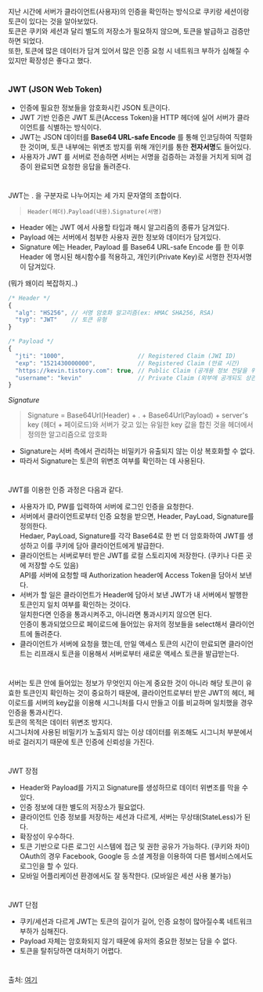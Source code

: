 지난 시간에 서버가 클라이언트(사용자)의 인증을 확인하는 방식으로 쿠키랑 세션이랑 토큰이 있다는 것을 알아보았다.  
토큰은 쿠키와 세션과 달리 별도의 저장소가 필요하지 않으며, 토큰을 발급하고 검증만 하면 되었다.  
또한, 토큰에 많은 데이터가 담겨 있어서 많은 인증 요청 시 네트워크 부하가 심해질 수 있지만 확장성은 좋다고 했다.  
#
### JWT (JSON Web Token)
- 인증에 필요한 정보들을 암호화시킨 JSON 토큰이다.
- JWT 기반 인증은 JWT 토큰(Access Token)을 HTTP 헤더에 실어 서버가 클라이언트를 식별하는 방식이다.
- JWT는 JSON 데이터를 **Base64 URL-safe Encode** 를 통해 인코딩하여 직렬화한 것이며, 토큰 내부에는 위변조 방지를 위해 개인키를 통한 **전자서명**도 들어있다.
- 사용자가 JWT 를 서버로 전송하면 서버는 서명을 검증하는 과정을 거치게 되며 검증이 완료되면 요청한 응답을 돌려준다.
#
JWT는 . 을 구분자로 나누어지는 세 가지 문자열의 조합이다.
> `Header(헤더)`.`Payload(내용)`.`Signature(서명)`
- Header 에는 JWT 에서 사용할 타입과 해시 알고리즘의 종류가 담겨있다.
- Payload 에는 서버에서 첨부한 사용자 권한 정보와 데이터가 담겨있다.
- Signature 에는 Header, Payload 를 Base64 URL-safe Encode 를 한 이후 Header 에 명시된 해시함수를 적용하고, 개인키(Private Key)로 서명한 전자서명이 담겨있다.

(뭐가 왜이리 복잡하지..)
```javascript
/* Header */
{
  "alg": "HS256", // 서명 암호화 알고리즘(ex: HMAC SHA256, RSA)
  "typ": "JWT"    // 토큰 유형
}

/* Payload */
{
  "jti": "1000",                     // Registered Claim (JWI ID)
  "exp": "1521430000000",            // Registered Claim (만료 시간)
  "https://kevin.tistory.com": true, // Public Claim (공개용 정보 전달을 위한 사용자 정의 클레임)
  "username": "kevin"                // Private Claim (외부에 공개되도 상관없지만 해당 유저를 특정할 수 있는 정보)
}
```
*Signature*
> Signature = Base64Url(Header) + . + Base64Url(Payload) + server's key
> (헤더 + 페이로드)와 서버가 갖고 있는 유일한 key 값을 합친 것을 헤더에서 정의한 알고리즘으로 암호화
- Signature는 서버 측에서 관리하는 비밀키가 유출되지 않는 이상 복호화할 수 없다.
- 따라서 Signature는 토큰의 위변조 여부를 확인하는 데 사용된다.
#
JWT를 이용한 인증 과정은 다음과 같다.
- 사용자가 ID, PW를 입력하여 서버에 로그인 인증을 요청한다.
- 서버에서 클라이언트로부터 인증 요청을 받으면, Header, PayLoad, Signature를 정의한다.  
Hedaer, PayLoad, Signature를 각각 Base64로 한 번 더 암호화하여 JWT를 생성하고 이를 쿠키에 담아 클라이언트에게 발급한다.
- 클라이언트는 서버로부터 받은 JWT를 로컬 스토리지에 저장한다. (쿠키나 다른 곳에 저장할 수도 있음)  
API를 서버에 요청할 때 Authorization header에 Access Token을 담아서 보낸다.
- 서버가 할 일은 클라이언트가 Header에 담아서 보낸 JWT가 내 서버에서 발행한 토큰인지 일치 여부를 확인하는 것이다.  
일치한다면 인증을 통과시켜주고, 아니라면 통과시키지 않으면 된다.  
인증이 통과되었으므로 페이로드에 들어있는 유저의 정보들을 select해서 클라이언트에 돌려준다.
- 클라이언트가 서버에 요청을 했는데, 만일 액세스 토큰의 시간이 만료되면 클라이언트는 리프래시 토큰을 이용해서 서버로부터 새로운 액세스 토큰을 발급받는다.
#
서버는 토큰 안에 들어있는 정보가 무엇인지 아는게 중요한 것이 아니라 해당 토큰이 유효한 토큰인지 확인하는 것이 중요하기 때문에, 클라이언트로부터 받은 JWT의 헤더, 페이로드를 서버의 key값을 이용해 시그니처를 다시 만들고 이를 비교하며 일치했을 경우 인증을 통과시킨다.  
토큰의 목적은 데이터 위변조 방지다.  
시그니처에 사용된 비밀키가 노출되지 않는 이상 데이터를 위조해도 시그니처 부분에서 바로 걸러지기 때문에 토큰 인증에 신뢰성을 가진다.
#
JWT 장점
- Header와 Payload를 가지고 Signature를 생성하므로 데이터 위변조를 막을 수 있다.
- 인증 정보에 대한 별도의 저장소가 필요없다.
- 클라이언트 인증 정보를 저장하는 세션과 다르게, 서버는 무상태(StateLess)가 된다.
- 확장성이 우수하다.
- 토큰 기반으로 다른 로그인 시스템에 접근 및 권한 공유가 가능하다. (쿠키와 차이)  
OAuth의 경우 Facebook, Google 등 소셜 계정을 이용하여 다른 웹서비스에서도 로그인을 할 수 있다.
- 모바일 어플리케이션 환경에서도 잘 동작한다. (모바일은 세션 사용 불가능)
#
JWT 단점
- 쿠키/세션과 다르게 JWT는 토큰의 길이가 길어, 인증 요청이 많아질수록 네트워크 부하가 심해진다.
- Payload 자체는 암호화되지 않기 때문에 유저의 중요한 정보는 담을 수 없다.
- 토큰을 탈취당하면 대처하기 어렵다.
#
출처: [여기](https://inpa.tistory.com/entry/WEB-%F0%9F%93%9A-JWTjson-web-token-%EB%9E%80-%F0%9F%92%AF-%EC%A0%95%EB%A6%AC)
